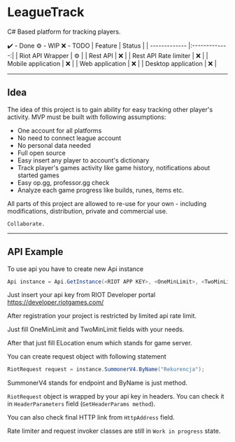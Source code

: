 # LeagueTrack
C# Based platform for tracking players.

✔️ - Done
⚙️ - WIP
❌ - TODO
| Feature        | Status       |
| ------------- |:-------------:| 
| Riot API Wrapper     | ⚙️ | 
| Rest API     | ❌ |
| Rest API Rate limiter | ❌ |
| Mobile application | ❌ |
| Web application | ❌ |
| Desktop application | ❌ |

---

## Idea

The idea of this project is to gain ability for easy tracking other player's activity.
MVP must be built with following assumptions:
- One account for all platforms
- No need to connect league account
- No personal data needed
- Full open source
- Easy insert any player to account's dictionary
- Track player's games activity like game history, notifications about started games
- Easy op.gg, professor.gg check
- Analyze each game progress like builds, runes, items etc.


All parts of this project are allowed to re-use for your own - including modifications, distribution, private and commercial use.

`Collaborate.`


---
## API Example

To use api you have to create new Api instance
```cs
Api instance = Api.GetInstance(<RIOT APP KEY>, <OneMinLimit>, <TwoMinLimit>, ELocation.EUNE);
```
Just insert your api key from RIOT Developer portal https://developer.riotgames.com/

After registration your project is restricted by limited api rate limit. 

Just fill OneMinLimit and TwoMinLimit fields with your needs. 

After that just fill ELocation enum which stands for game server.

You can create request object with following statement

```cs
RiotRequest request = instance.SummonerV4.ByName("Rekurencja");
```
SummonerV4 stands for endpoint and ByName is just method.

`RiotRequest` object is wrapped by your api key in headers. You can check it in `HeaderParameters` field (`GetHeaderParams method`).

You can also check final HTTP link from `HttpAddress` field.

Rate limiter and request invoker classes are still in `Work in progress` state.
